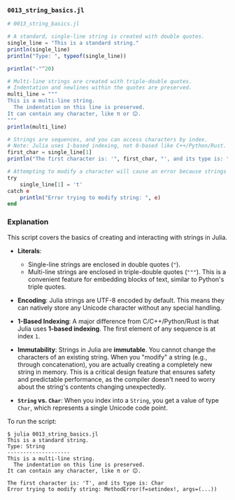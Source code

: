 ### `0013_string_basics.jl`

```julia
# 0013_string_basics.jl

# A standard, single-line string is created with double quotes.
single_line = "This is a standard string."
println(single_line)
println("Type: ", typeof(single_line))

println("-"^20)

# Multi-line strings are created with triple-double quotes.
# Indentation and newlines within the quotes are preserved.
multi_line = """
This is a multi-line string.
  The indentation on this line is preserved.
It can contain any character, like π or 😊.
"""
println(multi_line)

# Strings are sequences, and you can access characters by index.
# Note: Julia uses 1-based indexing, not 0-based like C++/Python/Rust.
first_char = single_line[1]
println("The first character is: '", first_char, "', and its type is: ", typeof(first_char))

# Attempting to modify a character will cause an error because strings are immutable.
try
    single_line[1] = 't'
catch e
    println("Error trying to modify string: ", e)
end
```

### Explanation

This script covers the basics of creating and interacting with strings in Julia.

  * **Literals**:

      * Single-line strings are enclosed in double quotes (`"`).
      * Multi-line strings are enclosed in triple-double quotes (`"""`). This is a convenient feature for embedding blocks of text, similar to Python's triple quotes.

  * **Encoding**: Julia strings are UTF-8 encoded by default. This means they can natively store any Unicode character without any special handling.

  * **1-Based Indexing**: A major difference from C/C++/Python/Rust is that Julia uses **1-based indexing**. The first element of any sequence is at index `1`.

  * **Immutability**: Strings in Julia are **immutable**. You cannot change the characters of an existing string. When you "modify" a string (e.g., through concatenation), you are actually creating a completely new string in memory. This is a critical design feature that ensures safety and predictable performance, as the compiler doesn't need to worry about the string's contents changing unexpectedly.

  * **`String` vs. `Char`**: When you index into a `String`, you get a value of type `Char`, which represents a single Unicode code point.

To run the script:

```shell
$ julia 0013_string_basics.jl
This is a standard string.
Type: String
--------------------
This is a multi-line string.
  The indentation on this line is preserved.
It can contain any character, like π or 😊.

The first character is: 'T', and its type is: Char
Error trying to modify string: MethodError(f=setindex!, args=(...))
```